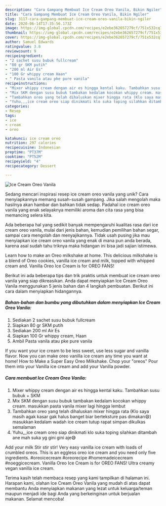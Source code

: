 ```yaml
---
description: "Cara Gampang Membuat Ice Cream Oreo Vanila, Bikin Ngiler"
title: "Cara Gampang Membuat Ice Cream Oreo Vanila, Bikin Ngiler"
slug: 3117-cara-gampang-membuat-ice-cream-oreo-vanila-bikin-ngiler
date: 2020-06-14T17:35:56.173Z
image: https://img-global.cpcdn.com/recipes/e2ebe362657279cf/751x532cq70/ice-cream-oreo-vanila-foto-resep-utama.jpg
thumbnail: https://img-global.cpcdn.com/recipes/e2ebe362657279cf/751x532cq70/ice-cream-oreo-vanila-foto-resep-utama.jpg
cover: https://img-global.cpcdn.com/recipes/e2ebe362657279cf/751x532cq70/ice-cream-oreo-vanila-foto-resep-utama.jpg
author: Samuel Edwards
ratingvalue: 3.8
reviewcount: 9
recipeingredient:
- "2 sachet susu bubuk fullcream"
- "80 gr SKM putih"
- "200 ml Air Es"
- "100 Gr whippy cream Haan"
- " Pasta vanila atau pke pure vanila"
recipeinstructions:
- "Mixer whippy cream dengan air es hingga kental kaku. Tambahkan susu bubuk + SKM"
- "Mix SKM dengan susu bubuk tambakan kedalam kocokan whippy cream. masukkan pasta vanila mixer lagi hingga lembut"
- "Tambahkan oreo yang telah dihaluskan mixer hingga rata (Klo saya masih agak kasar gak halus banget biar berteksture pas dimakan😄) masukkan kedalam wadah ice cream tutup rapat simpan dikulkas semalaman"
- "Yuhu,,,ice cream oreo siap dinikmati klo suka toping silahkan ditambah ane mah suka yg gini gini aje😅"
categories:
- Resep
tags:
- ice
- cream
- oreo

katakunci: ice cream oreo 
nutrition: 297 calories
recipecuisine: Indonesian
preptime: "PT37M"
cooktime: "PT52M"
recipeyield: "4"
recipecategory: Dessert

---
```



![Ice Cream Oreo Vanila](https://img-global.cpcdn.com/recipes/e2ebe362657279cf/751x532cq70/ice-cream-oreo-vanila-foto-resep-utama.jpg)

Sedang mencari inspirasi resep ice cream oreo vanila yang unik? Cara menyiapkannya memang susah-susah gampang. Jika salah mengolah maka hasilnya akan hambar dan bahkan tidak sedap. Padahal ice cream oreo vanila yang enak selayaknya memiliki aroma dan cita rasa yang bisa memancing selera kita.

Ada beberapa hal yang sedikit banyak mempengaruhi kualitas rasa dari ice cream oreo vanila, mulai dari jenis bahan, kemudian pemilihan bahan segar, sampai cara mengolah dan menyajikannya. Tidak usah pusing jika mau menyiapkan ice cream oreo vanila yang enak di mana pun anda berada, karena asal sudah tahu triknya maka hidangan ini bisa jadi sajian istimewa.

Learn how to make an Oreo milkshake at home. This delicious milkshake is a blend of Oreo cookies, vanilla ice cream and milk, topped with whipped cream and. Vanilla Oreo Ice Cream is for OREO FANS!


Berikut ini ada beberapa tips dan trik praktis untuk membuat ice cream oreo vanila yang siap dikreasikan. Anda dapat menyiapkan Ice Cream Oreo Vanila menggunakan 5 jenis bahan dan 4 langkah pembuatan. Berikut ini cara dalam menyiapkan hidangannya.

<!--inarticleads1-->

##### Bahan-bahan dan bumbu yang dibutuhkan dalam menyiapkan Ice Cream Oreo Vanila:

1. Sediakan 2 sachet susu bubuk fullcream
1. Siapkan 80 gr SKM putih
1. Sediakan 200 ml Air Es
1. Siapkan 100 Gr whippy cream, Haan
1. Ambil  Pasta vanila atau pke pure vanila


If you want your ice cream to be less sweet, use less sugar and vanilla flavor. Now you can make oreo vanilla ice cream any time you want at home! How to Make a Super Easy Oreo Milkshake. Chop your &#34;oreos&#34; Pour them into your Vanilla ice cream and add your Vanilla powder. 

<!--inarticleads2-->

##### Cara membuat Ice Cream Oreo Vanila:

1. Mixer whippy cream dengan air es hingga kental kaku. Tambahkan susu bubuk + SKM
1. Mix SKM dengan susu bubuk tambakan kedalam kocokan whippy cream. masukkan pasta vanila mixer lagi hingga lembut
1. Tambahkan oreo yang telah dihaluskan mixer hingga rata (Klo saya masih agak kasar gak halus banget biar berteksture pas dimakan😄) masukkan kedalam wadah ice cream tutup rapat simpan dikulkas semalaman
1. Yuhu,,,ice cream oreo siap dinikmati klo suka toping silahkan ditambah ane mah suka yg gini gini aje😅


Add your milk Stir stir stir! Very easy vanilla ice cream with loads of crumbled oreos. This is an eggless oreo ice cream and you need only five ingredients. #oreoicecream #oreorecipe #homemadeicecream #noeggicecream. Vanilla Oreo Ice Cream is for OREO FANS! Ultra creamy vegan vanilla ice cream. 

Terima kasih telah membaca resep yang kami tampilkan di halaman ini. Harapan kami, olahan Ice Cream Oreo Vanila yang mudah di atas dapat membantu Anda menyiapkan makanan yang lezat untuk keluarga/teman maupun menjadi ide bagi Anda yang berkeinginan untuk berjualan makanan. Selamat mencoba!
